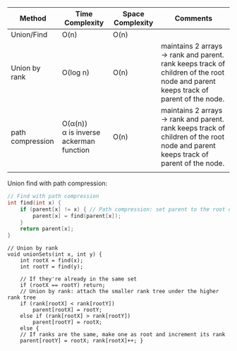 
| Method           | Time Complexity                           | Space Complexity | Comments                                                                                                                           |
| ---------------- | ----------------------------------------- | ---------------- | ---------------------------------------------------------------------------------------------------------------------------------- |
| Union/Find       | O(n)                                      | O(n)             |                                                                                                                                    |
| Union by rank    | O(log n)                                  | O(n)             | maintains 2 arrays -> rank and parent. rank keeps track of children of the root node and parent keeps track of parent of the node. |
| path compression | O(α(n))<br>α is inverse ackerman function | O(n)             | maintains 2 arrays -> rank and parent. rank keeps track of children of the root node and parent keeps track of parent of the node. |
|                  |                                           |                  |                                                                                                                                    |

Union find with path compression:
```c++
// Find with path compression 
int find(int x) { 
	if (parent[x] != x) { // Path compression: set parent to the root directly 
		parent[x] = find(parent[x]); 
	} 
	return parent[x]; 
}
```
```
// Union by rank 
void unionSets(int x, int y) { 
	int rootX = find(x); 
	int rootY = find(y); 
	
	// If they're already in the same set 
	if (rootX == rootY) return;
	// Union by rank: attach the smaller rank tree under the higher rank tree 
	if (rank[rootX] < rank[rootY]) 
		parent[rootX] = rootY;
	else if (rank[rootX] > rank[rootY]) 
		parent[rootY] = rootX;
	else { 
	// If ranks are the same, make one as root and increment its rank 
	parent[rootY] = rootX; rank[rootX]++; }
```